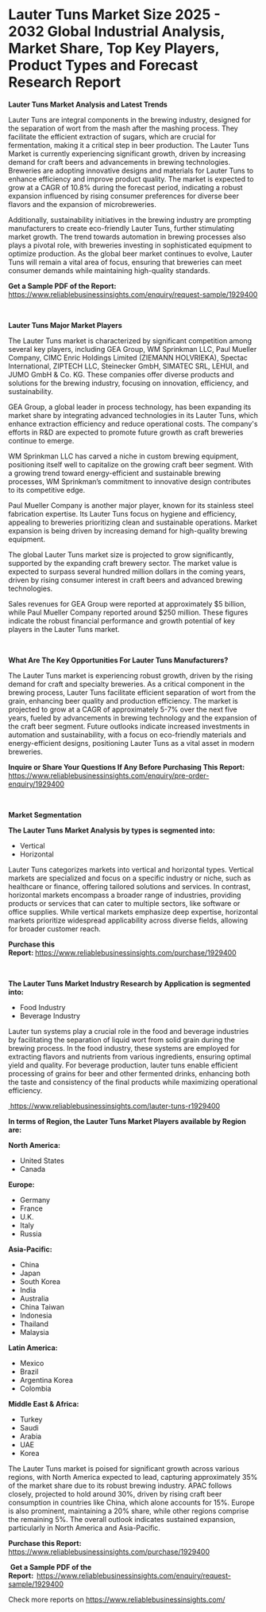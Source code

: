 <p><h1>Lauter Tuns Market Size 2025 - 2032 Global Industrial Analysis, Market Share, Top Key Players, Product Types and Forecast Research Report</h1></p><p><strong>Lauter Tuns Market Analysis and Latest Trends</strong></p>
<p><p>Lauter Tuns are integral components in the brewing industry, designed for the separation of wort from the mash after the mashing process. They facilitate the efficient extraction of sugars, which are crucial for fermentation, making it a critical step in beer production. The Lauter Tuns Market is currently experiencing significant growth, driven by increasing demand for craft beers and advancements in brewing technologies. Breweries are adopting innovative designs and materials for Lauter Tuns to enhance efficiency and improve product quality. The market is expected to grow at a CAGR of 10.8% during the forecast period, indicating a robust expansion influenced by rising consumer preferences for diverse beer flavors and the expansion of microbreweries.</p><p>Additionally, sustainability initiatives in the brewing industry are prompting manufacturers to create eco-friendly Lauter Tuns, further stimulating market growth. The trend towards automation in brewing processes also plays a pivotal role, with breweries investing in sophisticated equipment to optimize production. As the global beer market continues to evolve, Lauter Tuns will remain a vital area of focus, ensuring that breweries can meet consumer demands while maintaining high-quality standards.</p></p>
<p><strong>Get a Sample PDF of the Report:&nbsp;</strong> <a href="https://www.reliablebusinessinsights.com/enquiry/request-sample/1929400?utm_campaign=3107&utm_medium=2&utm_source=Github&utm_content=ia&utm_term=29032025&utm_id=lauter-tuns">https://www.reliablebusinessinsights.com/enquiry/request-sample/1929400</a></p>
<p>&nbsp;</p>
<p><strong>Lauter Tuns Major Market Players</strong></p>
<p><p>The Lauter Tuns market is characterized by significant competition among several key players, including GEA Group, WM Sprinkman LLC, Paul Mueller Company, CIMC Enric Holdings Limited (ZIEMANN HOLVRIEKA), Spectac International, ZIPTECH LLC, Steinecker GmbH, SIMATEC SRL, LEHUI, and JUMO GmbH & Co. KG. These companies offer diverse products and solutions for the brewing industry, focusing on innovation, efficiency, and sustainability.</p><p>GEA Group, a global leader in process technology, has been expanding its market share by integrating advanced technologies in its Lauter Tuns, which enhance extraction efficiency and reduce operational costs. The company's efforts in R&D are expected to promote future growth as craft breweries continue to emerge.</p><p>WM Sprinkman LLC has carved a niche in custom brewing equipment, positioning itself well to capitalize on the growing craft beer segment. With a growing trend toward energy-efficient and sustainable brewing processes, WM Sprinkman’s commitment to innovative design contributes to its competitive edge.</p><p>Paul Mueller Company is another major player, known for its stainless steel fabrication expertise. Its Lauter Tuns focus on hygiene and efficiency, appealing to breweries prioritizing clean and sustainable operations. Market expansion is being driven by increasing demand for high-quality brewing equipment.</p><p>The global Lauter Tuns market size is projected to grow significantly, supported by the expanding craft brewery sector. The market value is expected to surpass several hundred million dollars in the coming years, driven by rising consumer interest in craft beers and advanced brewing technologies.</p><p>Sales revenues for GEA Group were reported at approximately $5 billion, while Paul Mueller Company reported around $250 million. These figures indicate the robust financial performance and growth potential of key players in the Lauter Tuns market.</p></p>
<p>&nbsp;</p>
<p><strong>What Are The Key Opportunities For Lauter Tuns Manufacturers?</strong></p>
<p><p>The Lauter Tuns market is experiencing robust growth, driven by the rising demand for craft and specialty breweries. As a critical component in the brewing process, Lauter Tuns facilitate efficient separation of wort from the grain, enhancing beer quality and production efficiency. The market is projected to grow at a CAGR of approximately 5-7% over the next five years, fueled by advancements in brewing technology and the expansion of the craft beer segment. Future outlooks indicate increased investments in automation and sustainability, with a focus on eco-friendly materials and energy-efficient designs, positioning Lauter Tuns as a vital asset in modern breweries.</p></p>
<p><strong>Inquire or Share Your Questions If Any Before Purchasing This Report:</strong> <a href="https://www.reliablebusinessinsights.com/enquiry/pre-order-enquiry/1929400?utm_campaign=3107&utm_medium=2&utm_source=Github&utm_content=ia&utm_term=29032025&utm_id=lauter-tuns">https://www.reliablebusinessinsights.com/enquiry/pre-order-enquiry/1929400</a></p>
<p>&nbsp;</p>
<p><strong>Market Segmentation</strong></p>
<p><strong>The Lauter Tuns Market Analysis by types is segmented into:</strong></p>
<p><ul><li>Vertical</li><li>Horizontal</li></ul></p>
<p><p>Lauter Tuns categorizes markets into vertical and horizontal types. Vertical markets are specialized and focus on a specific industry or niche, such as healthcare or finance, offering tailored solutions and services. In contrast, horizontal markets encompass a broader range of industries, providing products or services that can cater to multiple sectors, like software or office supplies. While vertical markets emphasize deep expertise, horizontal markets prioritize widespread applicability across diverse fields, allowing for broader customer reach.</p></p>
<p><strong>Purchase this Report:&nbsp;</strong><a href="https://www.reliablebusinessinsights.com/purchase/1929400?utm_campaign=3107&utm_medium=2&utm_source=Github&utm_content=ia&utm_term=29032025&utm_id=lauter-tuns">https://www.reliablebusinessinsights.com/purchase/1929400</a></p>
<p>&nbsp;</p>
<p><strong>The Lauter Tuns Market Industry Research by Application is segmented into:</strong></p>
<p><ul><li>Food Industry</li><li>Beverage Industry</li></ul></p>
<p><p>Lauter tun systems play a crucial role in the food and beverage industries by facilitating the separation of liquid wort from solid grain during the brewing process. In the food industry, these systems are employed for extracting flavors and nutrients from various ingredients, ensuring optimal yield and quality. For beverage production, lauter tuns enable efficient processing of grains for beer and other fermented drinks, enhancing both the taste and consistency of the final products while maximizing operational efficiency.</p></p>
<p><a href="https://www.reliablebusinessinsights.com/lauter-tuns-r1929400?utm_campaign=3107&utm_medium=2&utm_source=Github&utm_content=ia&utm_term=29032025&utm_id=lauter-tuns">&nbsp;https://www.reliablebusinessinsights.com/lauter-tuns-r1929400</a></p>
<p><strong>In terms of Region, the Lauter Tuns Market Players available by Region are:</strong></p>
<p>
    <p> <strong> North America: </strong>
        <ul>
            <li>United States</li>
            <li>Canada</li>
        </ul>
        </p> 
    <p> <strong> Europe: </strong>
        <ul>
            <li>Germany</li>
            <li>France</li>
            <li>U.K.</li>
            <li>Italy</li>
            <li>Russia</li>
        </ul>
        </p> 
    <p> <strong> Asia-Pacific: </strong>
        <ul>
            <li>China</li>
            <li>Japan</li>
            <li>South Korea</li>
            <li>India</li>
            <li>Australia</li>
            <li>China Taiwan</li>
            <li>Indonesia</li>
            <li>Thailand</li>
            <li>Malaysia</li>
        </ul>
        </p> 
    <p> <strong> Latin America: </strong>
        <ul>
            <li>Mexico</li>
            <li>Brazil</li>
            <li>Argentina Korea</li>
            <li>Colombia</li>
        </ul>
        </p> 
    <p> <strong> Middle East & Africa: </strong>
        <ul>
            <li>Turkey</li>
            <li>Saudi</li>
            <li>Arabia</li>
            <li>UAE</li>
            <li>Korea</li>
        </ul>
    </p>
    </p>
<p><p>The Lauter Tuns market is poised for significant growth across various regions, with North America expected to lead, capturing approximately 35% of the market share due to its robust brewing industry. APAC follows closely, projected to hold around 30%, driven by rising craft beer consumption in countries like China, which alone accounts for 15%. Europe is also prominent, maintaining a 20% share, while other regions comprise the remaining 5%. The overall outlook indicates sustained expansion, particularly in North America and Asia-Pacific.</p></p>
<p><strong>Purchase this Report: </strong><a href="https://www.reliablebusinessinsights.com/purchase/1929400?utm_campaign=3107&utm_medium=2&utm_source=Github&utm_content=ia&utm_term=29032025&utm_id=lauter-tuns">https://www.reliablebusinessinsights.com/purchase/1929400</a></p>
<p>&nbsp;<strong>Get a Sample PDF of the Report:&nbsp;&nbsp;</strong><a href="https://www.reliablebusinessinsights.com/enquiry/request-sample/1929400?utm_campaign=3107&utm_medium=2&utm_source=Github&utm_content=ia&utm_term=29032025&utm_id=lauter-tuns">https://www.reliablebusinessinsights.com/enquiry/request-sample/1929400</a></p>
<p><strong></strong></p>
<p>Check more reports on <a href="https://www.reliablebusinessinsights.com/?utm_campaign=3107&utm_medium=2&utm_source=Github&utm_content=ia&utm_term=29032025&utm_id=lauter-tuns">https://www.reliablebusinessinsights.com/</a></p>